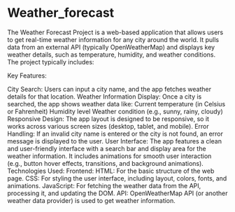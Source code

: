 # Weather_forecast
The Weather Forecast Project is a web-based application that allows users to get real-time weather information for any city around the world. It pulls data from an external API (typically OpenWeatherMap) and displays key weather details, such as temperature, humidity, and weather conditions. The project typically includes:

Key Features:

City Search: Users can input a city name, and the app fetches weather details for that location.
Weather Information Display: Once a city is searched, the app shows weather data like:
Current temperature (in Celsius or Fahrenheit)
Humidity level
Weather condition (e.g., sunny, rainy, cloudy)
Responsive Design: The app layout is designed to be responsive, so it works across various screen sizes (desktop, tablet, and mobile).
Error Handling: If an invalid city name is entered or the city is not found, an error message is displayed to the user.
User Interface: The app features a clean and user-friendly interface with a search bar and display area for the weather information. It includes animations for smooth user interaction (e.g., button hover effects, transitions, and background animations).
Technologies Used:
Frontend:
HTML: For the basic structure of the web page.
CSS: For styling the user interface, including layout, colors, fonts, and animations.
JavaScript: For fetching the weather data from the API, processing it, and updating the DOM.
API: OpenWeatherMap API (or another weather data provider) is used to get weather information.

